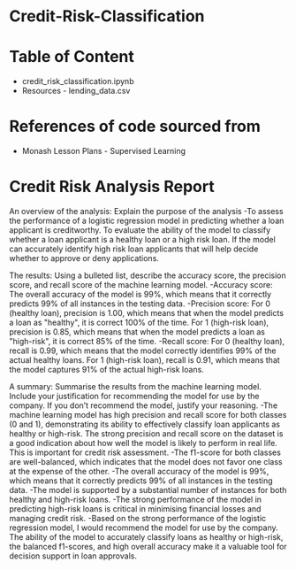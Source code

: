 # Credit-Risk-Classification

# Table of Content
- credit_risk_classification.ipynb
- Resources - lending_data.csv

# References of code sourced from
- Monash Lesson Plans - Supervised Learning

# Credit Risk Analysis Report
An overview of the analysis: Explain the purpose of the analysis
-To assess the performance of a logistic regression model in predicting whether a loan applicant is creditworthy. To evaluate the ability of the model to classify whether a loan applicant is a healthy loan or a high risk loan. If the model can accurately identify high risk loan applicants that will help decide whether to approve or deny applications.

The results: Using a bulleted list, describe the accuracy score, the precision score, and recall score of the machine learning model.
-Accuracy score: The overall accuracy of the model is 99%, which means that it correctly predicts 99% of all instances in the testing data. -Precision score: For 0 (healthy loan), precision is 1.00, which means that when the model predicts a loan as "healthy", it is correct 100% of the time. For 1 (high-risk loan), precision is 0.85, which means that when the model predicts a loan as "high-risk", it is correct 85% of the time. -Recall score: For 0 (healthy loan), recall is 0.99, which means that the model correctly identifies 99% of the actual healthy loans. For 1 (high-risk loan), recall is 0.91, which means that the model captures 91% of the actual high-risk loans.

A summary: Summarise the results from the machine learning model. Include your justification for recommending the model for use by the company. If you don’t recommend the model, justify your reasoning. 
-The machine learning model has high precision and recall score for both classes (0 and 1), demonstrating its ability to effectively classify loan applicants as healthy or high-risk. The strong precision and recall score on the dataset is a good indication about how well the model is likely to perform in real life. This is important for credit risk assessment. -The f1-score for both classes are well-balanced, which indicates that the model does not favor one class at the expense of the other. -The overall accuracy of the model is 99%, which means that it correctly predicts 99% of all instances in the testing data. -The model is supported by a substantial number of instances for both healthy and high-risk loans. -The strong performance of the model in predicting high-risk loans is critical in minimising financial losses and managing credit risk. -Based on the strong performance of the logistic regression model, I would recommend the model for use by the company. The ability of the model to accurately classify loans as healthy or high-risk, the balanced f1-scores, and high overall accuracy make it a valuable tool for decision support in loan approvals.
